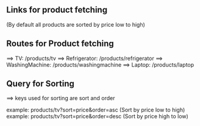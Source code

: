 ## Links for product fetching

(By default all products are sorted by price low to high)

## Routes for Product fetching

==> TV: /products/tv
==> Refrigerator: /products/refrigerator
==> WashingMachine: /products/washingmachine
==> Laptop: /products/laptop

## Query for Sorting

==> keys used for sorting are sort and order

example: products/tv?sort=price&order=asc (Sort by price low to high)
example: products/tv?sort=price&order=desc (Sort by price high to low)

